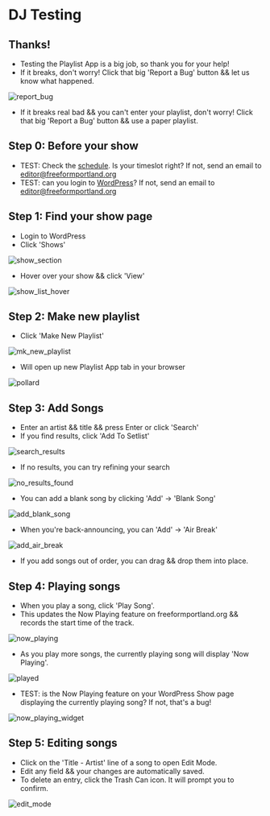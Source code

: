 # DJ Testing

## Thanks!
- Testing the Playlist App is a big job, so thank you for your help!
- If it breaks, don't worry! Click that big 'Report a Bug' button && let us know what happened.

![report_bug](../gifs/report_bug.png)
- If it breaks real bad && you can't enter your playlist, don't worry! Click that big 'Report a Bug' button && use a paper playlist.

## Step 0: Before your show
- TEST: Check the [schedule](http://www.freeformportland.org/schedule).
  Is your timeslot right? If not, send an email to editor@freeformportland.org
- TEST: can you login to [WordPress](http://www.freeformportland.org/wp-admin)?
  If not, send an email to editor@freeformportland.org

## Step 1: Find your show page
- Login to WordPress
- Click 'Shows'

![show_section](../gifs/show_section.png)
- Hover over your show && click 'View'

![show_list_hover](../gifs/show_list_hover.png)

## Step 2: Make new playlist
- Click 'Make New Playlist'

![mk_new_playlist](../gifs/mk_new_playlist.png)
- Will open up new Playlist App tab in your browser

![pollard](../gifs/pollard.png)

## Step 3: Add Songs
- Enter an artist && title && press Enter or click 'Search'
- If you find results, click 'Add To Setlist'

![search_results](../gifs/search_results.png)
- If no results, you can try refining your search

![no_results_found](../gifs/no_results_found.png)
- You can add a blank song by clicking 'Add' -> 'Blank Song'

![add_blank_song](../gifs/add_blank_song.png)
- When you're back-announcing, you can 'Add' -> 'Air Break'

![add_air_break](../gifs/add_air_break.png)
- If you add songs out of order, you can drag && drop them into place.

## Step 4: Playing songs
- When you play a song, click 'Play Song'.
- This updates the Now Playing feature on freeformportland.org && records the start time of the track.

![now_playing](../gifs/now_playing.png)
- As you play more songs, the currently playing song will display 'Now Playing'.

![played](../gifs/played.png)
- TEST: is the Now Playing feature on your WordPress Show page displaying the currently playing song? If not, that's a bug!

![now_playing_widget](../gifs/now_playing_widget.png)

## Step 5: Editing songs
- Click on the 'Title - Artist' line of a song to open Edit Mode.
- Edit any field && your changes are automatically saved.
- To delete an entry, click the Trash Can icon. It will prompt you to confirm.

![edit_mode](../gifs/edit_mode.png)
